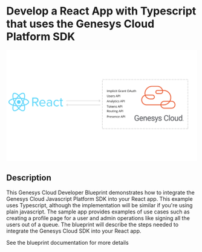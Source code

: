# Develop a React App with Typescript that uses the Genesys Cloud Platform SDK

![React App Flowchart](blueprint/images/flowchart.png)

## Description

This Genesys Cloud Developer Blueprint demonstrates how to integrate the Genesys Cloud Javascript Platform SDK into your React app.  This example uses Typescript, although the implementation will be similar if you're using plain javascript.  The sample app provides examples of use cases such as creating a profile page for a user and admin operations like signing all the users out of a queue.  The blueprint will describe the steps needed to integrate the Genesys Cloud SDK into your React app.


See the blueprint documentation for more details